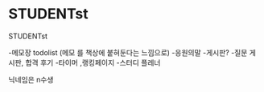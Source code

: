# STUDENTst
STUDENTst



-메모장 todolist (메모 를 책상에 붙혀둔다는 느낌으로)
-응원의말
-게시판? -질문 게시판, 합격 후기
-타이머 ,랭킹페이지
-스터디 플레너

닉네임은 n수생